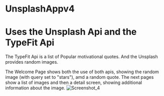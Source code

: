 # UnsplashAppv4
# Uses the Unsplash Api and the TypeFit Api
The TypeFit Api is a list of Popular motivational quotes.
And the Unsplash provides random images.

The Welcome Page shows both the use of both apis, showing the random image (with query set to "stars"), amd a random
quote.
The next pages show a list of images and then a detail screen, showing additional information about the image.
![Screenshot_4](https://github.com/ttakpotosu2/UnsplashAppv4/assets/105734117/cb7368ac-1b8b-485e-bad9-660b71857fd6)
